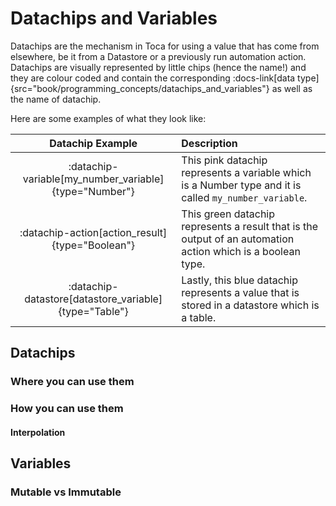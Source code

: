 # Datachips and Variables

Datachips are the mechanism in Toca for using a value that has come from elsewhere, be it from a Datastore or a previously run automation action. Datachips are visually represented by little chips (hence the name!) and they are colour coded and contain the corresponding :docs-link[data type]{src="book/programming_concepts/datachips_and_variables"} as well as the name of datachip.

Here are some examples of what they look like:

| Datachip Example | Description |
| :--: | :--- |
| :datachip-variable[my_number_variable]{type="Number"} |This pink datachip represents a variable which is a Number type and it is called `my_number_variable`. |
| :datachip-action[action_result]{type="Boolean"} |This green datachip represents a result that is the output of an automation action which is a boolean type. |
| :datachip-datastore[datastore_variable]{type="Table"} |Lastly, this blue datachip represents a value that is stored in a datastore which is a table. |

## Datachips

### Where you can use them

### How you can use them

#### Interpolation



## Variables

### Mutable vs Immutable
